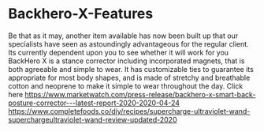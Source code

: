 # Backhero-X-Features
Be that as it may, another item available has now been built up that our specialists have seen as astoundingly advantageous for the regular client. Its currently dependent upon you to see whether it will work for you BackHero X is a stance corrector including incorporated magnets, that is both agreeable and simple to wear. It has customizable ties to guarantee its appropriate for most body shapes, and is made of stretchy and breathable cotton and neoprene to make it simple to wear throughout the day. Click here https://www.marketwatch.com/press-release/backhero-x-smart-back-posture-corrector---latest-report-2020-2020-04-24 https://www.completefoods.co/diy/recipes/supercharge-ultraviolet-wand-superchargeultraviolet-wand-review-updated-2020
